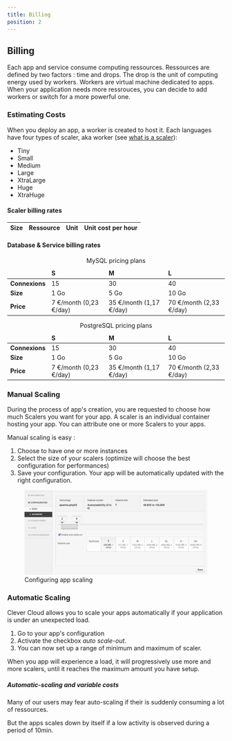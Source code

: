 ```yaml
---
title: Billing
position: 2
---
```

## Billing
Each app and service consume computing ressources. Ressources are defined by two factors : time and drops. The drop is the unit of computing energy used by workers.
Workers are virtual machine dedicated to apps. When your application needs more ressrouces, you can decide to add workers or switch for a more powerful one.


### Estimating Costs

When you deploy an app, a worker is created to host it. Each languages have four types of scaler, aka worker (see [what is a scaler](/get-help/faq/#what-is-a-scaler)):

* Tiny 
* Small 
* Medium 
* Large 
* XtraLarge 
* Huge 
* XtraHuge 

#### Scaler billing rates
<table class="table table-bordered table-striped">
  <thead>
    <tr>
      <th>Size</th>
      <th>Ressource</th>
      <th>Unit</th>
      <th>Unit cost per hour</th>
    </tr>
  </thead>
  <tbody class="billing-table">
  </tbody>
</table>

#### Database & Service billing rates

<table class="table-pricing-services table table-bordered table-striped">
    <caption>MySQL pricing plans</caption>
    <thead>
      <tr>
        <td></td>
        <td><strong>S</strong></td>
        <td><strong>M</strong></td>
        <td><strong>L</strong></td>
      </tr>
    </thead>
    <tbody>
      <tr>
        <td><strong>Connexions</strong></td>
        <td>15</td>
        <td>30</td>
        <td>40</td>
      </tr>
      <tr>
        <td><strong>Size</strong></td>
        <td>1 Go</td>
        <td>5 Go</td>
        <td>10 Go</td>
      </tr>
      <tr>
        <td><strong>Price</strong></td>
        <td>7 €/month (0,23 €/day)</td>
        <td>35 €/month (1,17 €/day)</td>
        <td>70 €/month (2,33 €/day)</td>
      </tr>
    </tbody>
</table>

<table class="table-pricing-services table table-bordered table-striped">
    <caption>PostgreSQL pricing plans</caption>
    <thead>
      <tr>
        <td></td>
        <td><strong>S</strong></td>
        <td><strong>M</strong></td>
        <td><strong>L</strong></td>
      </tr>
    </thead>
    <tbody>
      <tr>
        <td><strong>Connexions</strong></td>
        <td>15</td>
        <td>30</td>
        <td>40</td>
      </tr>
      <tr>
        <td><strong>Size</strong></td>
        <td>1 Go</td>
        <td>5 Go</td>
        <td>10 Go</td>
      </tr>
      <tr>
        <td><strong>Price</strong></td>
        <td>7 €/month (0,23 €/day)</td>
        <td>35 €/month (1,17 €/day)</td>
        <td>70 €/month (2,33 €/day)</td>
      </tr>
    </tbody>
</table>

### Manual Scaling

During the process of app's creation, you are requested to choose how much Scalers you want for your app. A scaler is an individual container hosting your app. You can attribute one or more Scalers to your apps.

Manual scaling is easy : 

1. Choose to have one or more instances
2. Select the size of your scalers (optimize will choose the best configuration for performances)
3. Save your configuration. Your app will be automatically updated with the right configuration.

<figure class="cc-content-img">
  <a href="/assets/images/instances-size-configuration.png"><img src="/assets/images/instances-size-configuration.png"/></a>
  <figcaption>Configuring app scaling 
  </figcaption>
</figure>



### Automatic Scaling

Clever Cloud allows you to scale your apps automatically if your application is under an unexpected load.

1. Go to your app's configuration  
2. Activate the checkbox _auto scale-out_.
3. You can now set up a range of minimum and maximum of scaler.

When you app will experience a load, it will progressively use more and more scalers, until it reaches the maximum amount you have setup.

<div class="alert alert-hot-problems"><h5>Automatic-scaling and variable costs</h5>
<p>Many of our users may fear auto-scaling if their is suddenly consuming a lot of ressources.</p><p>But the apps scales down by itself if a low activity is observed during a period of 10min.</p></div> 

